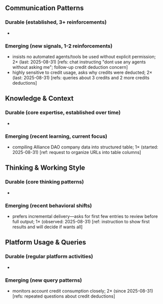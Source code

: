 ## Communication Patterns
### Durable (established, 3+ reinforcements)
- 

### Emerging (new signals, 1-2 reinforcements)
- insists no automated agents/tools be used without explicit permission; 2× (last: 2025-08-31) [refs: chat instructing "dont use any agents without asking me"; follow-up credit deduction concern]
- highly sensitive to credit usage, asks why credits were deducted; 2× (last: 2025-08-31) [refs: queries about 3 credits and 2 more credits deductions]

## Knowledge & Context
### Durable (core expertise, established over time)
-

### Emerging (recent learning, current focus)  
- compiling Alliance DAO company data into structured table; 1× (started: 2025-08-31) [ref: request to organize URLs into table columns]

## Thinking & Working Style
### Durable (core thinking patterns)
-

### Emerging (recent behavioral shifts)
- prefers incremental delivery—asks for first few entries to review before full output; 1× (observed: 2025-08-31) [ref: instruction to show first results and will decide if wants all]

## Platform Usage & Queries
### Durable (regular platform activities)
-

### Emerging (new query patterns)
- monitors account credit consumption closely; 2× (since 2025-08-31) [refs: repeated questions about credit deductions]